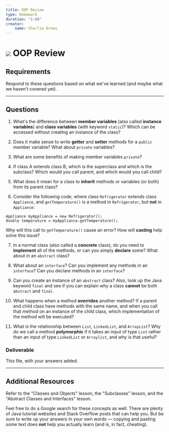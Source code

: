 ```yaml
---
title: OOP Review
type: Homework
duration: "1:00"
creator:
    name: Charlie Drews
---
```


# ![](https://ga-dash.s3.amazonaws.com/production/assets/logo-9f88ae6c9c3871690e33280fcf557f33.png) OOP Review

## Requirements

Respond to these questions based on what we've learned (and maybe what we haven't covered yet).

---

## Questions

1. What's the difference between **member variables** (also called **instance variables**) and **class variables** (with keyword `static`)? Which can be accessed without creating an instance of the class?

2. Does it make sense to write **getter** and **setter** methods for a `public` member variable? What about `private` variables?

3. What are some benefits of making member variables `private`?

4. If class A extends class B, which is the superclass and which is the subclass? Which would you call parent, and which would you call child?

5. What does it mean for a class to **inherit** methods or variables (or both) from its parent class?

6. Consider the following code, where class `Refrigerator` extends class `Appliance`, and `getTemperature()` is a method in `Refrigerator`, but **not** in `Appliance`:

  ```
  Appliance myAppliance = new Refrigerator();
  double temperature = myAppliance.getTemperature();
  ```

Why will this call to `getTemperature()` cause an error? How will **casting** help solve this issue?

7. In a normal class (also called a **concrete** class), do you need to **implement** all of the methods, or can you simply **declare** some? What about in an `abstract` class?

8. What about an `interface`? Can you implement any methods in an `interface`? Can you declare methods in an `interface`?

9. Can you create an instance of an `abstract` class? Also, look up the Java keyword `final` and see if you can explain why a class **cannot** be both `abstract` and `final`.

10. What happens when a method **overrides** another method? If a parent and child class have methods with the same name, and when you call that method on an instance of the child class, which implementation of the method will be executed?

11. What is the relationship between `List`, `LinkedList`, and `ArrayList`? Why do we call a method **polymorphic** if it takes an input of type `List` rather than an input of type `LinkedList` or `Arraylist`, and why is that useful?

### Deliverable

This file, with your answers added.

---

## Additional Resources

Refer to the "Classes and Objects" lesson, the "Subclasses" lesson, and the "Abstract Classes and Interfaces" lesson.

Feel free to do a Google search for these concepts as well. There are plenty of Java tutorial websites and Stack Overflow posts that can help you. But be sure to write up your answers in your own words — copying and pasting some text does **not** help you actually learn (and is, in fact, cheating).
